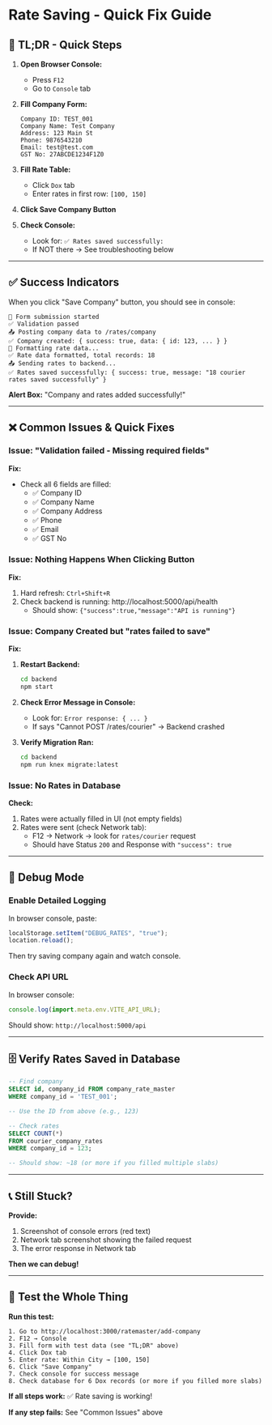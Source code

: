 # Rate Saving - Quick Fix Guide

## 🚀 TL;DR - Quick Steps

1. **Open Browser Console:**

   - Press `F12`
   - Go to `Console` tab

2. **Fill Company Form:**

   ```
   Company ID: TEST_001
   Company Name: Test Company
   Address: 123 Main St
   Phone: 9876543210
   Email: test@test.com
   GST No: 27ABCDE1234F1Z0
   ```

3. **Fill Rate Table:**

   - Click `Dox` tab
   - Enter rates in first row: `[100, 150]`

4. **Click Save Company Button**

5. **Check Console:**
   - Look for: `✅ Rates saved successfully:`
   - If NOT there → See troubleshooting below

---

## ✅ Success Indicators

When you click "Save Company" button, you should see in console:

```
🚀 Form submission started
✅ Validation passed
📤 Posting company data to /rates/company
✅ Company created: { success: true, data: { id: 123, ... } }
🔄 Formatting rate data...
✅ Rate data formatted, total records: 18
📤 Sending rates to backend...
✅ Rates saved successfully: { success: true, message: "18 courier rates saved successfully" }
```

**Alert Box:** "Company and rates added successfully!"

---

## ❌ Common Issues & Quick Fixes

### Issue: "Validation failed - Missing required fields"

**Fix:**

- Check all 6 fields are filled:
  - ✅ Company ID
  - ✅ Company Name
  - ✅ Company Address
  - ✅ Phone
  - ✅ Email
  - ✅ GST No

### Issue: Nothing Happens When Clicking Button

**Fix:**

1. Hard refresh: `Ctrl+Shift+R`
2. Check backend is running: http://localhost:5000/api/health
   - Should show: `{"success":true,"message":"API is running"}`

### Issue: Company Created but "rates failed to save"

**Fix:**

1. **Restart Backend:**

   ```bash
   cd backend
   npm start
   ```

2. **Check Error Message in Console:**

   - Look for: `Error response: { ... }`
   - If says "Cannot POST /rates/courier" → Backend crashed

3. **Verify Migration Ran:**
   ```bash
   cd backend
   npm run knex migrate:latest
   ```

### Issue: No Rates in Database

**Check:**

1. Rates were actually filled in UI (not empty fields)
2. Rates were sent (check Network tab):
   - F12 → Network → look for `rates/courier` request
   - Should have Status `200` and Response with `"success": true`

---

## 🔧 Debug Mode

### Enable Detailed Logging

In browser console, paste:

```javascript
localStorage.setItem("DEBUG_RATES", "true");
location.reload();
```

Then try saving company again and watch console.

### Check API URL

In browser console:

```javascript
console.log(import.meta.env.VITE_API_URL);
```

Should show: `http://localhost:5000/api`

---

## 🗄️ Verify Rates Saved in Database

```sql
-- Find company
SELECT id, company_id FROM company_rate_master
WHERE company_id = 'TEST_001';

-- Use the ID from above (e.g., 123)

-- Check rates
SELECT COUNT(*)
FROM courier_company_rates
WHERE company_id = 123;

-- Should show: ~18 (or more if you filled multiple slabs)
```

---

## 📞 Still Stuck?

**Provide:**

1. Screenshot of console errors (red text)
2. Network tab screenshot showing the failed request
3. The error response in Network tab

**Then we can debug!**

---

## 🎯 Test the Whole Thing

**Run this test:**

```
1. Go to http://localhost:3000/ratemaster/add-company
2. F12 → Console
3. Fill form with test data (see "TL;DR" above)
4. Click Dox tab
5. Enter rate: Within City → [100, 150]
6. Click "Save Company"
7. Check console for success message
8. Check database for 6 Dox records (or more if you filled more slabs)
```

**If all steps work:** ✅ Rate saving is working!

**If any step fails:** See "Common Issues" above
